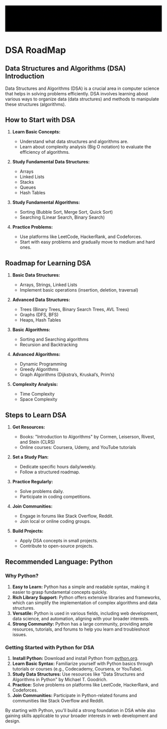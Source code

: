 [![MasterHead](https://github.com/Auspicious-EX/DailyWebDev/blob/main/Repo%20Images/Git%20Repos%20banner.gif?raw=true)](https://)

# DSA RoadMap

## Data Structures and Algorithms (DSA) Introduction

Data Structures and Algorithms (DSA) is a crucial area in computer science that helps in solving problems efficiently. DSA involves learning about various ways to organize data (data structures) and methods to manipulate these structures (algorithms).

## How to Start with DSA

1. **Learn Basic Concepts:**
   - Understand what data structures and algorithms are.
   - Learn about complexity analysis (Big O notation) to evaluate the efficiency of algorithms.

2. **Study Fundamental Data Structures:**
   - Arrays
   - Linked Lists
   - Stacks
   - Queues
   - Hash Tables

3. **Study Fundamental Algorithms:**
   - Sorting (Bubble Sort, Merge Sort, Quick Sort)
   - Searching (Linear Search, Binary Search)

4. **Practice Problems:**
   - Use platforms like LeetCode, HackerRank, and Codeforces.
   - Start with easy problems and gradually move to medium and hard ones.

## Roadmap for Learning DSA

1. **Basic Data Structures:**
   - Arrays, Strings, Linked Lists
   - Implement basic operations (insertion, deletion, traversal)

2. **Advanced Data Structures:**
   - Trees (Binary Trees, Binary Search Trees, AVL Trees)
   - Graphs (DFS, BFS)
   - Heaps, Hash Tables

3. **Basic Algorithms:**
   - Sorting and Searching algorithms
   - Recursion and Backtracking

4. **Advanced Algorithms:**
   - Dynamic Programming
   - Greedy Algorithms
   - Graph Algorithms (Dijkstra’s, Kruskal’s, Prim’s)

5. **Complexity Analysis:**
   - Time Complexity
   - Space Complexity

## Steps to Learn DSA

1. **Get Resources:**
   - Books: "Introduction to Algorithms" by Cormen, Leiserson, Rivest, and Stein (CLRS)
   - Online courses: Coursera, Udemy, and YouTube tutorials

2. **Set a Study Plan:**
   - Dedicate specific hours daily/weekly.
   - Follow a structured roadmap.

3. **Practice Regularly:**
   - Solve problems daily.
   - Participate in coding competitions.

4. **Join Communities:**
   - Engage in forums like Stack Overflow, Reddit.
   - Join local or online coding groups.

5. **Build Projects:**
   - Apply DSA concepts in small projects.
   - Contribute to open-source projects.

## Recommended Language: Python

### Why Python?

1. **Easy to Learn:** Python has a simple and readable syntax, making it easier to grasp fundamental concepts quickly.
2. **Rich Library Support:** Python offers extensive libraries and frameworks, which can simplify the implementation of complex algorithms and data structures.
3. **Versatile:** Python is used in various fields, including web development, data science, and automation, aligning with your broader interests.
4. **Strong Community:** Python has a large community, providing ample resources, tutorials, and forums to help you learn and troubleshoot issues.

### Getting Started with Python for DSA

1. **Install Python:** Download and install Python from [python.org](https://www.python.org/).
2. **Learn Basic Syntax:** Familiarize yourself with Python basics through tutorials or courses (e.g., Codecademy, Coursera, or YouTube).
3. **Study Data Structures:** Use resources like "Data Structures and Algorithms in Python" by Michael T. Goodrich.
4. **Practice:** Solve problems on platforms like LeetCode, HackerRank, and Codeforces.
5. **Join Communities:** Participate in Python-related forums and communities like Stack Overflow and Reddit.

By starting with Python, you'll build a strong foundation in DSA while also gaining skills applicable to your broader interests in web development and design.
